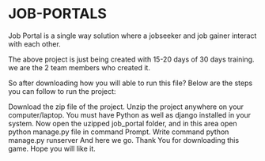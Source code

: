 # JOB-PORTALS
Job Portal is a single way solution where a jobseeker and job gainer interact with each other.

The above project is just being created with 15-20 days of 30 days training. we are the 2 team members who created it.

So after downloading how you will able to run this file? Below are the steps you can follow to run the project:

Download the zip file of the project.
Unzip the project anywhere on your computer/laptop.
You must have Python as well as django installed in your system.
Now open the uzipped job_portal folder, and in this area open python manage.py file in command Prompt.
Write command python manage.py runserver
And here we go.
Thank You for downloading this game. Hope you will like it.
